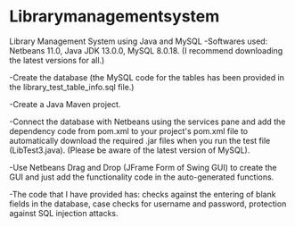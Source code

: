 # Librarymanagementsystem
Library Management System using Java and MySQL
-Softwares used: Netbeans 11.0, Java JDK 13.0.0, MySQL 8.0.18. (I recommend downloading the latest versions for all.)

-Create the database (the MySQL code for the tables has been provided in the library_test_table_info.sql file.)

-Create a Java Maven project.

-Connect the database with Netbeans using the services pane and add the dependency code from pom.xml to your project's pom.xml file to automatically download the required .jar files when you run the test file (LibTest3.java). (Please be aware of the latest version of MySQL).

-Use Netbeans Drag and Drop (JFrame Form of Swing GUI) to create the GUI and just add the functionality code in the auto-generated functions.

-The code that I have provided has: checks against the entering of blank fields in the database, case checks for username and password, protection against SQL injection attacks.
